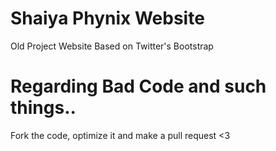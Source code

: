 # Shaiya Phynix Website
Old Project Website Based on Twitter's Bootstrap

# Regarding Bad Code and such things..
Fork the code, optimize it and make a pull request <3
